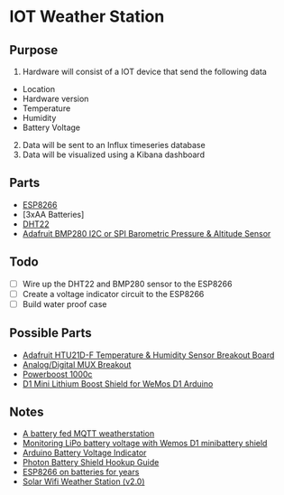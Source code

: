 # IOT Weather Station

## Purpose
1. Hardware will consist of a IOT device that send the following data
 - Location
 - Hardware version
 - Temperature
 - Humidity
 - Battery Voltage
2. Data will be sent to an Influx timeseries database
3. Data will be visualized using a Kibana dashboard

## Parts
- [ESP8266](https://learn.adafruit.com/adafruit-huzzah-esp8266-breakout)
- [3xAA Batteries]
- [DHT22](https://www.adafruit.com/product/385)
- [Adafruit BMP280 I2C or SPI Barometric Pressure & Altitude Sensor](https://www.adafruit.com/product/2651?gclid=CjwKCAjwm4rqBRBUEiwAwaWjjF3XTMTRwt6PhmwsGnPRPdA7HlE_gyvQVNLfKLg5y95S2kj3FOktUxoCvwYQAvD_BwE)

## Todo
- [ ] Wire up the DHT22 and BMP280 sensor to the ESP8266
- [ ] Create a voltage indicator circuit to the ESP8266
- [ ] Build water proof case

## Possible Parts
- [Adafruit HTU21D-F Temperature & Humidity Sensor Breakout Board](https://www.adafruit.com/product/1899)
- [Analog/Digital MUX Breakout](https://www.sparkfun.com/products/9056)
- [Powerboost 1000c](https://learn.adafruit.com/adafruit-powerboost-1000c-load-share-usb-charge-boost/pinouts)
- [D1 Mini Lithium Boost Shield for WeMos D1 Arduino](https://www.amazon.com/Makerfocus-Single-Lithium-Battery-Charging/dp/B074FV7BJM/ref=sr_1_2?gclid=Cj0KCQjwvo_qBRDQARIsAE-bsH8OtY69CUQRxRDTsaJO8CTOhgrQSz8vLLMh81Fa9AAYXOIlpDv2OdEaAq5REALw_wcB&hvadid=323418183824&hvdev=c&hvlocphy=9029705&hvnetw=g&hvpos=1t1&hvqmt=b&hvrand=18388238527689985942&hvtargid=kwd-376777921320&hydadcr=18913_9698568&keywords=d1+mini+battery+shield&qid=1564815681&s=gateway&sr=8-2)

## Notes
- [A battery fed MQTT weatherstation](https://arduinodiy.wordpress.com/2018/02/04/a-battery-fed-mqtt-weatherstation/)
- [Monitoring LiPo battery voltage with Wemos D1 minibattery shield](https://arduinodiy.wordpress.com/2016/12/25/monitoring-lipo-battery-voltage-with-wemos-d1-minibattery-shield-and-thingspeak/)
- [Arduino Battery Voltage Indicator](https://www.instructables.com/id/Arduino-Battery-Voltage-Indicator/)
- [Photon Battery Shield Hookup Guide](https://learn.sparkfun.com/tutorials/photon-battery-shield-hookup-guide/all)
- [ESP8266 on batteries for years](https://www.cron.dk/esp8266-on-batteries-for-years-part-1/)
- [Solar Wifi Weather Station (v2.0)](https://www.danilolarizza.com/stazione-meteo-solare-wifi-v2-0/)
